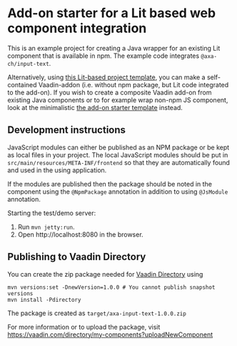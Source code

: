 # Add-on starter for a Lit based web component integration

This is an example project for creating a Java wrapper for an existing Lit component that is available in npm.
The example code integrates `@axa-ch/input-text`.

Alternatively, using [this Lit-based project template](https://github.com/vaadin/addon-starter-lit-flow), 
you can make a self-contained Vaadin-addon (i.e. without npm package, but Lit code integrated to the add-on). 
If you wish to create a composite Vaadin add-on from existing Java 
components or to for example wrap non-npm JS component, look at the minimalistic [the add-on starter template](https://github.com/vaadin/addon-starter-flow) instead.

## Development instructions

JavaScript modules can either be published as an NPM package or be kept as local 
files in your project. The local JavaScript modules should be put in 
`src/main/resources/META-INF/frontend` so that they are automatically found and 
used in the using application.

If the modules are published then the package should be noted in the component 
using the `@NpmPackage` annotation in addition to using `@JsModule` annotation.


Starting the test/demo server:
1. Run `mvn jetty:run`.
2. Open http://localhost:8080 in the browser.

## Publishing to Vaadin Directory

You can create the zip package needed for [Vaadin Directory](https://vaadin.com/directory/) using
```
mvn versions:set -DnewVersion=1.0.0 # You cannot publish snapshot versions 
mvn install -Pdirectory
```

The package is created as `target/axa-input-text-1.0.0.zip`

For more information or to upload the package, visit https://vaadin.com/directory/my-components?uploadNewComponent
